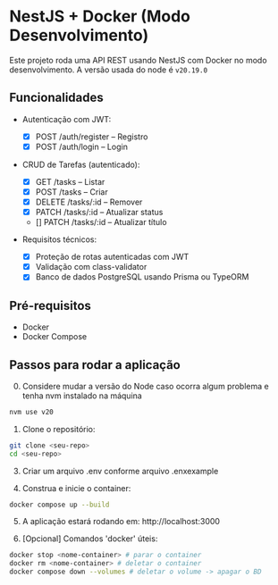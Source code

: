 # NestJS + Docker (Modo Desenvolvimento)

Este projeto roda uma API REST usando NestJS com Docker no modo desenvolvimento. A versão usada do node é `v20.19.0`

## Funcionalidades

- Autenticação com JWT:

  - [x] POST /auth/register – Registro
  - [x] POST /auth/login – Login

- CRUD de Tarefas (autenticado):

  - [x] GET /tasks – Listar
  - [x] POST /tasks – Criar
  - [x] DELETE /tasks/:id – Remover
  - [x] PATCH /tasks/:id – Atualizar status
  - [] PATCH /tasks/:id – Atualizar título

- Requisitos técnicos:
  - [x] Proteção de rotas autenticadas com JWT
  - [x] Validação com class-validator
  - [x] Banco de dados PostgreSQL usando Prisma ou TypeORM

## Pré-requisitos

- Docker
- Docker Compose

## Passos para rodar a aplicação

0. Considere mudar a versão do Node caso ocorra algum problema e tenha nvm instalado na máquina

```bash
nvm use v20
```

1. Clone o repositório:

```bash
git clone <seu-repo>
cd <seu-repo>
```

3. Criar um arquivo .env conforme arquivo .enxexample

4. Construa e inicie o container:

```bash
docker compose up --build
```

5. A aplicação estará rodando em: http://localhost:3000

6. [Opcional] Comandos 'docker' úteis:

```bash
docker stop <nome-container> # parar o container
docker rm <nome-container> # deletar o container
docker compose down --volumes # deletar o volume -> apagar o BD
```
